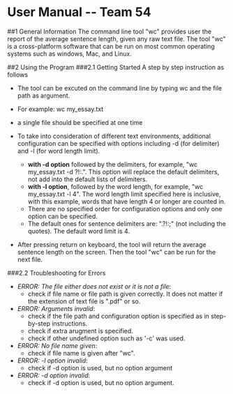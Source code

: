 # **User Manual -- Team 54**

##1 General Information
The command line tool "wc" provides user the report of the average sentence length, given any raw text file. 
The tool "wc" is a cross-platform software that can be run on most common operating systems such as windows, Mac, and Linux.

##2 Using the Program 
###2.1 Getting Started
A step by step instruction as follows
- The tool can be excuted on the command line by typing wc and the file path as argument. 
 - For example: wc my_essay.txt
 - a single file should be specified at one time
 
- To take into consideration of different text environments, additional configuration can be specified with options
  including -d (for delimiter) and -l (for word length limit).
  - **with -d option** followed by the delimiters, for example, "wc my_essay.txt -d ?!:.". 
  This option will replace the default delimiters, not add into the default lists of delimiters.
  - **with -l option**, followed by the word length, for example, "wc my_essay.txt -l 4". 
  The word length limit specified here is inclusive, with this example, words that have length 4 or longer are counted in. 
  - There are no specified order for configuration options and only one option can be specified. 
  - The default ones for sentence delimiters are: ".?!:;" (not including the quotes). The default word limit is 4.
  
- After pressing return on keyboard, the tool will return the average sentence length on the screen. 
Then the tool "wc" can be run for the next file.
 
###2.2 Troubleshooting for Errors
- *ERROR: The file either does not exist or it is not a file*:
  - check if file name or file path is given correctly. It does not matter if the extension of text file is ".pdf" or so.
- *ERROR: Arguments invalid*:
  - check if the file path and configuration option is specified as in step-by-step instructions. 
  - check if extra arugment is specified. 
  - check if other undefined option such as '-c' was used.
- *ERROR: No file name given*:
  - check if file name is given after "wc".
- *ERROR: -l option invalid*:
  - check if -d option is used, but no option argument
- *ERROR: -d option invalid*:
  - check if -d option is used, but no option argument.

